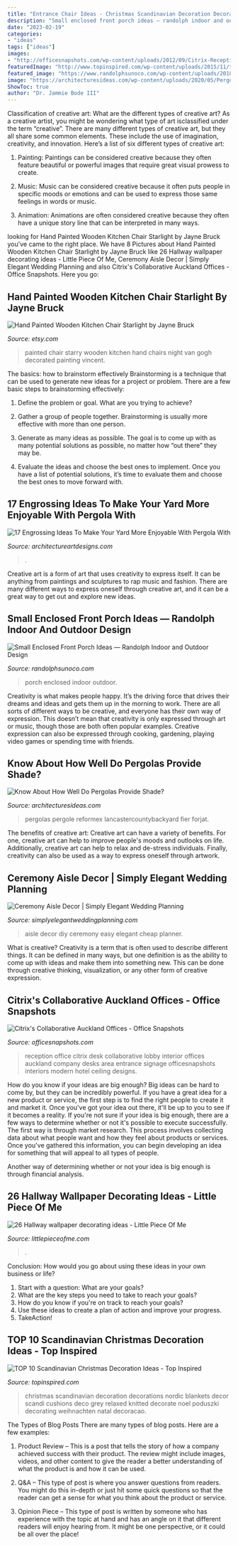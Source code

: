 ```yaml
---
title: "Entrance Chair Ideas - Christmas Scandinavian Decoration Decorations Nordic Blankets Decor Scandi Cushions Deco Grey Relaxed Knitted Decorate Noel Poduszki Decorating Weihnachten Natal Decoracao"
description: "Small enclosed front porch ideas — randolph indoor and outdoor design"
date: "2023-02-19"
categories:
- "ideas"
tags: ["ideas"]
images:
- "http://officesnapshots.com/wp-content/uploads/2012/09/Citrix-Reception-Portrait-700x1063.jpg"
featuredImage: "http://www.topinspired.com/wp-content/uploads/2015/11/topcushions-and-blankets-_-10-best-Scandinavian-Christmas-decorations-_-The-Relaxed-Home.jpg"
featured_image: "https://www.randolphsunoco.com/wp-content/uploads/2018/11/small-enclosed-front-porch-ideas.jpg"
image: "https://architecturesideas.com/wp-content/uploads/2020/05/Pergolas3-e1588903774254.jpg"
ShowToc: true
author: "Dr. Jammie Bode III"
---
```



Classification of creative art: What are the different types of creative art?
As a creative artist, you might be wondering what type of art isclassified under the term “creative”. There are many different types of creative art, but they all share some common elements. These include the use of imagination, creativity, and innovation. Here’s a list of six different types of creative art:
1. Painting: Paintings can be considered creative because they often feature beautiful or powerful images that require great visual prowess to create.

2. Music: Music can be considered creative because it often puts people in specific moods or emotions and can be used to express those same feelings in words or music.

3. Animation: Animations are often considered creative because they often have a unique story line that can be interpreted in many ways.


	

		
looking for Hand Painted Wooden Kitchen Chair Starlight by Jayne Bruck you've came to the right place. We have 8 Pictures about Hand Painted Wooden Kitchen Chair Starlight by Jayne Bruck like 26 Hallway wallpaper decorating ideas - Little Piece Of Me, Ceremony Aisle Decor | Simply Elegant Wedding Planning and also Citrix&#039;s Collaborative Auckland Offices - Office Snapshots. Here you go:
		
    
## Hand Painted Wooden Kitchen Chair Starlight By Jayne Bruck

<img loading=lazy src="https://img0.etsystatic.com/000/0/5386140/il_570xN.63801424.jpg" onerror="this.onerror=null;this.src='https://tse4.mm.bing.net/th?id=OIP.rR4SLSba2BUDWDV-T8ViAQHaLQ&amp;pid=15.1';" alt="Hand Painted Wooden Kitchen Chair Starlight by Jayne Bruck">

_Source: etsy.com_

>painted chair starry wooden kitchen hand chairs night van gogh decorated painting vincent. 

	

The basics: how to brainstorm effectively
Brainstorming is a technique that can be used to generate new ideas for a project or problem. There are a few basic steps to brainstorming effectively:
1. Define the problem or goal. What are you trying to achieve?

2. Gather a group of people together. Brainstorming is usually more effective with more than one person.

3. Generate as many ideas as possible. The goal is to come up with as many potential solutions as possible, no matter how “out there” they may be.

4. Evaluate the ideas and choose the best ones to implement. Once you have a list of potential solutions, it’s time to evaluate them and choose the best ones to move forward with.

    
## 17 Engrossing Ideas To Make Your Yard More Enjoyable With Pergola With

<img loading=lazy src="http://www.architectureartdesigns.com/wp-content/uploads/2015/08/1123.jpg" onerror="this.onerror=null;this.src='https://tse2.mm.bing.net/th?id=OIP.MVgWROaiYT3Xnl77HtgJUwHaFj&amp;pid=15.1';" alt="17 Engrossing Ideas To Make Your Yard More Enjoyable With Pergola With">

_Source: architectureartdesigns.com_

>. 

	

Creative art is a form of art that uses creativity to express itself. It can be anything from paintings and sculptures to rap music and fashion. There are many different ways to express oneself through creative art, and it can be a great way to get out and explore new ideas.

    
## Small Enclosed Front Porch Ideas — Randolph Indoor And Outdoor Design

<img loading=lazy src="https://www.randolphsunoco.com/wp-content/uploads/2018/11/small-enclosed-front-porch-ideas.jpg" onerror="this.onerror=null;this.src='https://tse3.mm.bing.net/th?id=OIP.5QX5fOZWsOV4r-psU-IkgQHaE5&amp;pid=15.1';" alt="Small Enclosed Front Porch Ideas — Randolph Indoor and Outdoor Design">

_Source: randolphsunoco.com_

>porch enclosed indoor outdoor. 

	

Creativity is what makes people happy. It’s the driving force that drives their dreams and ideas and gets them up in the morning to work. There are all sorts of different ways to be creative, and everyone has their own way of expression. This doesn’t mean that creativity is only expressed through art or music, though those are both often popular examples. Creative expression can also be expressed through cooking, gardening, playing video games or spending time with friends.

    
## Know About How Well Do Pergolas Provide Shade?

<img loading=lazy src="https://architecturesideas.com/wp-content/uploads/2020/05/Pergolas3-e1588903774254.jpg" onerror="this.onerror=null;this.src='https://tse4.mm.bing.net/th?id=OIP.Ha8zrr66zvqEmEmnNvLzwgHaE8&amp;pid=15.1';" alt="Know About How Well Do Pergolas Provide Shade?">

_Source: architecturesideas.com_

>pergolas pergole reformex lancastercountybackyard fier forjat. 

	

The benefits of creative art:
Creative art can have a variety of benefits. For one, creative art can help to improve people's moods and outlooks on life. Additionally, creative art can help to relax and de-stress individuals. Finally, creativity can also be used as a way to express oneself through artwork.

    
## Ceremony Aisle Decor | Simply Elegant Wedding Planning

<img loading=lazy src="http://simplyelegantweddingplanning.com/wp-content/uploads/2014/02/sandiegoranchwedding-6-682x1024.jpg" onerror="this.onerror=null;this.src='https://tse4.mm.bing.net/th?id=OIP.1b_ww0YV-H_O_qGIIgYZ0gHaLH&amp;pid=15.1';" alt="Ceremony Aisle Decor | Simply Elegant Wedding Planning">

_Source: simplyelegantweddingplanning.com_

>aisle decor diy ceremony easy elegant cheap planner. 

	

What is creative?
Creativity is a term that is often used to describe different things. It can be defined in many ways, but one definition is as the ability to come up with ideas and make them into something new. This can be done through creative thinking, visualization, or any other form of creative expression.

    
## Citrix&#039;s Collaborative Auckland Offices - Office Snapshots

<img loading=lazy src="http://officesnapshots.com/wp-content/uploads/2012/09/Citrix-Reception-Portrait-700x1063.jpg" onerror="this.onerror=null;this.src='https://tse4.mm.bing.net/th?id=OIP.__rDA3DJ9SeL9fFCpsMt7QHaLP&amp;pid=15.1';" alt="Citrix&#039;s Collaborative Auckland Offices - Office Snapshots">

_Source: officesnapshots.com_

>reception office citrix desk collaborative lobby interior offices auckland company desks area entrance signage officesnapshots interiors modern hotel ceiling designs. 

	

How do you know if your ideas are big enough?
Big ideas can be hard to come by, but they can be incredibly powerful. If you have a great idea for a new product or service, the first step is to find the right people to create it and market it. Once you've got your idea out there, it'll be up to you to see if it becomes a reality. If you're not sure if your idea is big enough, there are a few ways to determine whether or not it's possible to execute successfully. 
The first way is through market research. This process involves collecting data about what people want and how they feel about products or services. Once you've gathered this information, you can begin developing an idea for something that will appeal to all types of people. 

Another way of determining whether or not your idea is big enough is through financial analysis.

    
## 26 Hallway Wallpaper Decorating Ideas - Little Piece Of Me

<img loading=lazy src="https://www.littlepieceofme.com/wp-content/uploads/2016/01/4-6-600x900.jpg" onerror="this.onerror=null;this.src='https://tse1.mm.bing.net/th?id=OIP.C5dihcSf-nnlUbr-alPwoQHaLH&amp;pid=15.1';" alt="26 Hallway wallpaper decorating ideas - Little Piece Of Me">

_Source: littlepieceofme.com_

>. 

	

Conclusion: How would you go about using these ideas in your own business or life?
1. Start with a question: What are your goals? 
2. What are the key steps you need to take to reach your goals? 
3. How do you know if you're on track to reach your goals? 
4. Use these ideas to create a plan of action and improve your progress. 
5. TakeAction!

    
## TOP 10 Scandinavian Christmas Decoration Ideas - Top Inspired

<img loading=lazy src="http://www.topinspired.com/wp-content/uploads/2015/11/topcushions-and-blankets-_-10-best-Scandinavian-Christmas-decorations-_-The-Relaxed-Home.jpg" onerror="this.onerror=null;this.src='https://tse4.mm.bing.net/th?id=OIP.XIX1dka5YSZHs6lxRtx80AHaKJ&amp;pid=15.1';" alt="TOP 10 Scandinavian Christmas Decoration Ideas - Top Inspired">

_Source: topinspired.com_

>christmas scandinavian decoration decorations nordic blankets decor scandi cushions deco grey relaxed knitted decorate noel poduszki decorating weihnachten natal decoracao. 

	

The Types of Blog Posts
There are many types of blog posts. Here are a few examples:
1. Product Review – This is a post that tells the story of how a company achieved success with their product. The review might include images, videos, and other content to give the reader a better understanding of what the product is and how it can be used.

2. Q&A – This type of post is where you answer questions from readers. You might do this in-depth or just hit some quick questions so that the reader can get a sense for what you think about the product or service.

3. Opinion Piece – This type of post is written by someone who has experience with the topic at hand and has an angle on it that different readers will enjoy hearing from. It might be one perspective, or it could be all over the place!


